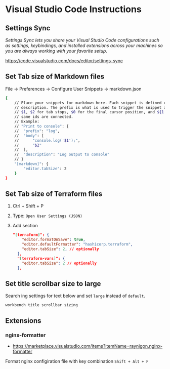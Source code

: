 # Visual Studio Code Instructions

## Settings Sync

*Settings Sync lets you share your Visual Studio Code configurations such as settings, keybindings, and installed extensions across your machines so you are always working with your favorite setup.*

https://code.visualstudio.com/docs/editor/settings-sync

## Set Tab size of Markdown files

File -> Preferences -> Configure User Snippets -> markdown.json

~~~sh
{
	// Place your snippets for markdown here. Each snippet is defined under a snippet name and has a prefix, body and 
	// description. The prefix is what is used to trigger the snippet and the body will be expanded and inserted. Possible variables are:
	// $1, $2 for tab stops, $0 for the final cursor position, and ${1:label}, ${2:another} for placeholders. Placeholders with the 
	// same ids are connected.
	// Example:
	// "Print to console": {
	// 	"prefix": "log",
	// 	"body": [
	// 		"console.log('$1');",
	// 		"$2"
	// 	],
	// 	"description": "Log output to console"
	// }
	"[markdown]": {
		"editor.tabSize": 2
	}
}
~~~

## Set Tab size of Terraform files

1. Ctrl + Shift + P
2. Type: `Open User Settings (JSON)`
3. Add section

	~~~json
	"[terraform]": {
	    "editor.formatOnSave": true,
	    "editor.defaultFormatter": "hashicorp.terraform",
	    "editor.tabSize": 2, // optionally
	  },
	  "[terraform-vars]": {
	    "editor.tabSize": 2 // optionally
	  },
	~~~

## Set title scrollbar size to large

Search ing settings for text below and set `large` instead of `default`.

~~~text
workbench title scrollbar sizing
~~~

## Extensions

### nginx-formatter

* https://marketplace.visualstudio.com/items?itemName=raynigon.nginx-formatter

Format nginx configiration file with key combination `Shift + Alt + F`
